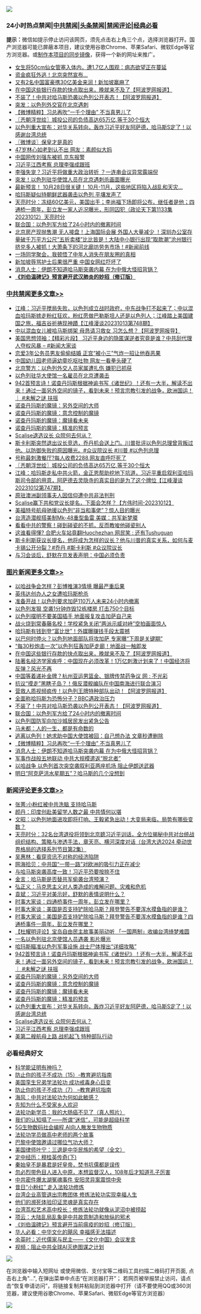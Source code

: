 ![](https://raw.githubusercontent.com/jsvpn/jsproxy/dev/64photo/fqnews-qr.jpg)

<div id="tt">
<h3>24小时热点禁闻|<a href="#%E4%B8%AD%E5%85%B1%E7%A6%81%E9%97%BB%E6%9B%B4%E5%A4%9A%E6%96%87%E7%AB%A0">中共禁闻</a>|<a href="#%E5%9B%BE%E7%89%87%E6%96%B0%E9%97%BB%E6%9B%B4%E5%A4%9A%E6%96%87%E7%AB%A0">头条禁闻</a>|<a href="#%E6%96%B0%E9%97%BB%E8%AF%84%E8%AE%BA%E6%9B%B4%E5%A4%9A%E6%96%87%E7%AB%A0">禁闻评论|<a href="#%E5%BF%85%E7%9C%8B%E7%BB%8F%E5%85%B8%E5%A5%BD%E6%96%87">经典必看</a></h3>
<div><b>提示：</b>微信如提示停止访问该网页，须先点击右上角三个点，选择浏览器打开。国产浏览器可能已屏蔽本项目，建议使用谷歌Chrome、苹果Safari、微软Edge等官方浏览器。或<a href="%E5%88%B6%E4%BD%9Cgit%E7%A6%81%E9%97%BB%E9%95%9C%E5%83%8F.md">制作本项目的同步镜像</a>，获得一个新的网址来推广。</div>
<ul>

<li><a href="/lifebaike/20231013/1946421.md">女生将50cm仙女管塞入体内，遭1.7亿人围观：病态欲望正在蔓延</a></li>
<li><a href="/cnnews/20231013/1946633.md">资金疯狂外逃！北京突然宣布…</a></li>
<li><a href="/cnnews/20231013/1946458.md">又有2名中国富豪携30亿美金来润！新加坡赢麻了</a></li>
<li><a href="/topimagenews/20231013/1946646.md">在中国这些银行存款的快点取出来，晚就来不及了【阿波罗网报道】</a></li>
<li><a href="/topimagenews/20231013/1946609.md">不装了！中共对哈马斯恐袭以色列公开表态！【阿波罗网报道】</a></li>
<li><a href="/cnnews/20231013/1946678.md">突发：以色列外交官在北京遇刺</a></li>
<li><a href="/topimagenews/20231013/1946492.md">【微博精粹】习总再吹“一千个理由” 不当真男儿了</a></li>
<li><a href="/cbnews/20231013/1946520.md">〖兲朝浮世绘〗城投公司的负债高达65万亿,等于30个恒大</a></li>
<li><a href="/comments/20231013/1946692.md">以色列重大宣布：对华关系转向，轰炸习近平好友阿萨德，哈马斯S定了！以感谢台湾总统</a></li>
<li><a href="/ssgc/20231013/1946405.md">〖微博谈〗保皇才是真的</a></li>
<li><a href="/yule/20231013/1946442.md">47岁林心如老到认不出 网友：素颜似大妈</a></li>
<li><a href="/headline/20231013/1946704.md">中国网传刘强东被抓 京东报警</a></li>
<li><a href="/comments/20231013/1946672.md">习近平江西考察 总理李强成跟班</a></li>
<li><a href="/baitai/20231013/1946689.md">李强失宠？习近平将做重大政治转折 ？一连串会议异常露端倪</a></li>
<li><a href="/baitai/20231013/1946735.md">突发！以色列驻华使馆人员在北京遇刺杀画面曝光</a></li>
<li><a href="/sohnews/20231013/1946685.md">最新预言！ 10月28日很关键！ 10月-11月，这些地区将陷入战乱和天灾…</a></li>
<li><a href="/worldnews/20231013/1946612.md">哈玛斯疑似持朝鲜武器袭击以色列 平壤发声了</a></li>
<li><a href="/comments/20231013/1946446.md">天亮时分：冻结60亿美元，美国出手；李尚福下场即将公布，继任者是他；四通桥一周年，彭立发一家人近况曝光，形同囚犯（政论天下第1133集 20231012）天亮时分</a></li>
<li><a href="/topimagenews/20231013/1946594.md">联合国：以色列军方给了24小时内的撤离时间</a></li>
<li><a href="/sohnews/20231013/1946409.md">北京房产现抛售潮 无人接盘！上海国际会展 外国人大量减少 ！深圳办公室存量破千万平方公尺“五折卖楼”比比皆是！大陆中小银行出现“取款潮”沧州银行挤兑多人被抓！大萧条下的河北廊坊劳务市场！#新闻前线</a></li>
<li><a href="/funmedia/20231013/1946502.md">一场同学聚会，我顿悟了中年人消失在朋友圈的真相</a></li>
<li><a href="/baitai/20231013/1946699.md">新加坡辱骂护士后果很严重 中国女网红吓坏了</a></li>
<li><a href="/topimagenews/20231013/1946428.md">消息人士：伊朗不知道哈马斯突袭内幕 在为中俄大怪招背锅？</a></li>
<li><b><a href="/comments/20200207/1272816.md" target="_blank">《刘伯温碑记》预言避开武汉肺炎的妙招（修订版）</a></b></li>
</ul>
</div>

<div class="catlist">
<h3><a href="/cbnews/" target="_blank">中共禁闻</a><span><a href="/cbnews/" target="_blank" rel="nofollow">更多文章>></a></span></h3>
<ul>
<li><a href="/cbnews/20231014/1946938.md" target="_blank">江峰：习近平搅局失败，以色列成立战时政府，中东战争打不起来了；中以混血哈玛斯掳走粉红狂欢，粉红愿做巴勒斯坦人还是以色列人；江峰踏上美国建国之旅，福吉谷祈祷现神蹟【江峰漫谈20231013第748期】</a></li>
<li><a href="/cbnews/20231014/1946881.md" target="_blank">中以混血女儿被哈马斯绑架 母恳请习救女 习怎么想？【阿波罗网报导】</a></li>
<li><a href="/cbnews/20231014/1946873.md" target="_blank">美国思想领袖：【精彩片段】 习近平身边的隐匿谋逆者究竟是谁？中共刮代理人夺权风暴 &#8211; #新闻大家谈</a></li>
<li><a href="/cbnews/20231014/1946847.md" target="_blank">恋爱3年公务员男友偷偷结婚 正宫“被小三”气炸一招让他吞恶果</a></li>
<li><a href="/cbnews/20231014/1946846.md" target="_blank">中国幼儿园老师逼幼童吃呕吐物 网友一看拳头硬了</a></li>
<li><a href="/cbnews/20231013/1946784.md" target="_blank">北京警方：以色列外交人员家属遭扎伤 嫌犯已抓获</a></li>
<li><a href="/cbnews/20231013/1946737.md" target="_blank">以色列驻华大使馆一名雇员在北京遭袭击</a></li>
<li><a href="/comments/20231013/1946698.md" target="_blank">942首预言诗！诺查丹玛斯根据神谕书写《诸世纪》！还有一大半，解读不出来！通过一面另外空间的镜子，看到未来！预言宗教引发的战争，欧洲国运！｜ #未解之谜 扶摇</a></li>
<li><a href="/comments/20231013/1946697.md" target="_blank">诺查丹玛斯的魔镜：另外空间的大师</a></li>
<li><a href="/comments/20231013/1946696.md" target="_blank">诺查丹玛斯的魔镜：意念控制的魔镜</a></li>
<li><a href="/comments/20231013/1946695.md" target="_blank">诺查丹玛斯的魔镜：魔镜看未来</a></li>
<li><a href="/comments/20231013/1946694.md" target="_blank">诺查丹玛斯的魔镜：精准的预言</a></li>
<li><a href="/comments/20231013/1946686.md" target="_blank">Scalise退选议长 众院何去何从？</a></li>
<li><a href="/comments/20231013/1946630.md" target="_blank">斯卡利斯突然退出议长竞选，乔丹机会送上门。川普批评以色列总理曾背叛过他。以防御失败的原因曝光。#众议院议长 #川普 #以色列总理</a></li>
<li><a href="/cbnews/20231013/1946610.md" target="_blank">号称最刺激餐厅?每人收费2288,网友直呼吓死了</a></li>
<li><a href="/cbnews/20231013/1946520.md" target="_blank">〖兲朝浮世绘〗城投公司的负债高达65万亿,等于30个恒大</a></li>
<li><a href="/cbnews/20231013/1946381.md" target="_blank">江峰：哈玛斯走私中共火箭，金正恩帮助挖地下坑道，习近平重启叙利亚哈玛斯司令部的用意，阿萨德去灵隐寺的真实目的是为了这个牌位【江峰漫谈20231012第747期】</a></li>
<li><a href="/cbnews/20231013/1946311.md" target="_blank">原驻澳洲副领事夫人因信仰遭中共非法判刑</a></li>
<li><a href="/comments/20231013/1946304.md" target="_blank">Scalise赢下共和党议长提名，下面会怎样？【方伟时间-20231012】</a></li>
<li><a href="/cbnews/20231012/1946232.md" target="_blank">美福特号航母驰援以色列“非当和事佬”？惊人目的曝光</a></li>
<li><a href="/cbnews/20231012/1946231.md" target="_blank">台湾造潜舰搭美制Mk-48重型鱼雷 美媒：共军新梦魇</a></li>
<li><a href="/cbnews/20231012/1946075.md" target="_blank">看看中共的警察！碰到碰瓷的不抓，反而教唆他碰瓷别人</a></li>
<li><a href="/cbnews/20231012/1946045.md" target="_blank">这谁看得懂? 合肥火车站竟翻Huochezhan 网民笑 : 还有Tushuguan</a></li>
<li><a href="/comments/20231012/1946034.md" target="_blank">斯卡利斯获议长提名，他将成为怎样的议长？他与川普的真实关系，如何与麦卡锡公开分裂？#乔丹 #斯卡利斯 #众议院议长</a></li>
<li><a href="/cbnews/20231012/1946001.md" target="_blank">与习会谈后，舒默在京发表声明：中国必须负责</a></li>

</ul>
</div>
<div class="catlist">
<h3><a href="/topimagenews/" target="_blank">图片新闻</a><span><a href="/topimagenews/" target="_blank" rel="nofollow">更多文章>></a></span></h3>
<ul>
<li><a href="/topimagenews/20231014/1946941.md" target="_blank">以哈战争会怎样？彭博推演3情境 曝最严重后果</a></li>
<li><a href="/topimagenews/20231014/1946889.md" target="_blank">英伟达创办人之女遭哈玛斯枪杀</a></li>
<li><a href="/topimagenews/20231013/1946796.md" target="_blank">准备开战！以色列要求加萨110万人未来24小时内撤离</a></li>
<li><a href="/topimagenews/20231013/1946760.md" target="_blank">以色列发狠 空袭1分钟炸毁12栋楼房 打击750个目标</a></li>
<li><a href="/topimagenews/20231013/1946759.md" target="_blank">以色列摆明不要美国插手 地面报复攻击加萨自己来</a></li>
<li><a href="/topimagenews/20231013/1946758.md" target="_blank">战火烧到常春藤名校！学校紧急关闭“两派示威对峙”空拍画面惊人</a></li>
<li><a href="/topimagenews/20231013/1946744.md" target="_blank">哈玛斯有钱到登“富比世”！外媒曝赚钱手段太震撼</a></li>
<li><a href="/topimagenews/20231013/1946648.md" target="_blank">以巴何时停火？以色列地面部队将攻加萨 专家曝“下周是关键期”</a></li>
<li><a href="/topimagenews/20231013/1946647.md" target="_blank">“每30秒炮击一次”以色列狂轰加萨走廊！地面战一触即发</a></li>
<li><a href="/topimagenews/20231013/1946646.md" target="_blank">在中国这些银行存款的快点取出来，晚就来不及了【阿波罗网报道】</a></li>
<li><a href="/topimagenews/20231013/1946629.md" target="_blank">陆著名经济学家疾呼：中国现在必须改革！1万亿刺激计划来了！中国经济将反弹？风光不再</a></li>
<li><a href="/topimagenews/20231013/1946628.md" target="_blank">中国等着递补金牌？杭州亚运男篮金、银牌传禁药争议 网 : 不光彩</a></li>
<li><a href="/topimagenews/20231013/1946621.md" target="_blank">抗议“摸走”黑瞎子岛？！俄反潜舰编队在中国南海进行联合演习</a></li>
<li><a href="/topimagenews/20231013/1946620.md" target="_blank">营救人质视频疯传！以色列王牌特种部队出动！【阿波罗网报道】</a></li>
<li><a href="/topimagenews/20231013/1946619.md" target="_blank">全面称哈玛斯为恐怖分子？BBC遇政治压力</a></li>
<li><a href="/topimagenews/20231013/1946609.md" target="_blank">不装了！中共对哈马斯恐袭以色列公开表态！【阿波罗网报道】</a></li>
<li><a href="/topimagenews/20231013/1946594.md" target="_blank">联合国：以色列军方给了24小时内的撤离时间</a></li>
<li><a href="/topimagenews/20231013/1946585.md" target="_blank">以色列国防军向加沙城居民发出紧急公告</a></li>
<li><a href="/topimagenews/20231013/1946564.md" target="_blank">马未都：人的一生，都是有命数的</a></li>
<li><a href="/topimagenews/20231013/1946500.md" target="_blank">逃离以色列！她求助中国大使馆被回：自己想办法 文章秒遭删除</a></li>
<li><a href="/topimagenews/20231013/1946492.md" target="_blank">【微博精粹】习总再吹“一千个理由” 不当真男儿了</a></li>
<li><a href="/topimagenews/20231013/1946428.md" target="_blank">消息人士：伊朗不知道哈马斯突袭内幕 在为中俄大怪招背锅？</a></li>
<li><a href="/topimagenews/20231013/1946396.md" target="_blank">军事作战般五地联动 中共大规模遣返“脱北者”</a></li>
<li><a href="/topimagenews/20231013/1946361.md" target="_blank">以哈战争 以色列首次突空袭叙利亚两座机场 阻止伊朗送武器</a></li>
<li><a href="/topimagenews/20231013/1946360.md" target="_blank">明日“阿克萨洪水星期五”？哈马斯的几个没想到</a></li>

</ul>
</div>
<div class="catlist">
<h3><a href="/comments/" target="_blank">新闻评论</a><span><a href="/comments/" target="_blank" rel="nofollow">更多文章>></a></span></h3>
<ul>
<li><a href="/comments/20231014/1946922.md" target="_blank">张菁:小粉红被中共洗脑 支持哈马斯</a></li>
<li><a href="/comments/20231014/1946911.md" target="_blank">颜丹：印度创赴美留学人数之最 中共情何以堪</a></li>
<li><a href="/comments/20231014/1946908.md" target="_blank">文昭：以色列地面进攻即将打响、王毅紧急出动！大变局来临，局势有哪些变数？</a></li>
<li><a href="/comments/20231014/1946907.md" target="_blank">天亮时分：32名台湾退役将领到北京聼习近平训话，全方位揭秘中共对台统战组织结构、策略与渗透手法，章天亮、横河深度对话（台湾大选2024 牵动世界格局的选择系列节目第2集）</a></li>
<li><a href="/comments/20231014/1946896.md" target="_blank">吴惠林：看穿资讯不对称的经济陷阱</a></li>
<li><a href="/comments/20231014/1946895.md" target="_blank">网海拾贝：中共国“一带一路”对欧洲的吸引力正在减少</a></li>
<li><a href="/comments/20231014/1946894.md" target="_blank">与哈马斯突袭高度一致！习近平恐要按捺不住</a></li>
<li><a href="/comments/20231014/1946893.md" target="_blank">金言：哈马斯是否替共军偷袭台湾预演？</a></li>
<li><a href="/comments/20231014/1946892.md" target="_blank">弘正义：马克思主义对人类造成的难解问题、灾难和危机</a></li>
<li><a href="/comments/20231014/1946882.md" target="_blank">袁斌：习近平对美示好，舒默的表情说明什么？</a></li>
<li><a href="/comments/20231013/1946791.md" target="_blank">时事大家谈：四通桥事件一周年，彭立发在哪里？</a></li>
<li><a href="/comments/20231013/1946790.md" target="_blank">时事大家谈：美国是否支持铲除哈马斯？拜登警告不要浑水摸鱼指的是谁？</a></li>
<li><a href="/comments/20231013/1946779.md" target="_blank">时事大家谈：美国是否支持铲除哈马斯？拜登警告不要浑水摸鱼指的是谁？四通桥事件一周年，彭立发在哪里？</a></li>
<li><a href="/comments/20231013/1946733.md" target="_blank">【杜耀明评论】宝岛自由民主故事美丽动听 「一国两制」收编台湾绮梦难圆</a></li>
<li><a href="/comments/20231013/1946732.md" target="_blank">一名以色列驻北京使馆人员遇袭 影片曝光</a></li>
<li><a href="/comments/20231013/1946730.md" target="_blank">哈玛斯瞄准以色列军事设施 战士尸体搜出“详细攻略”</a></li>
<li><a href="/comments/20231013/1946698.md" target="_blank">942首预言诗！诺查丹玛斯根据神谕书写《诸世纪》！还有一大半，解读不出来！通过一面另外空间的镜子，看到未来！预言宗教引发的战争，欧洲国运！｜ #未解之谜 扶摇</a></li>
<li><a href="/comments/20231013/1946697.md" target="_blank">诺查丹玛斯的魔镜：另外空间的大师</a></li>
<li><a href="/comments/20231013/1946696.md" target="_blank">诺查丹玛斯的魔镜：意念控制的魔镜</a></li>
<li><a href="/comments/20231013/1946695.md" target="_blank">诺查丹玛斯的魔镜：魔镜看未来</a></li>
<li><a href="/comments/20231013/1946694.md" target="_blank">诺查丹玛斯的魔镜：精准的预言</a></li>
<li><a href="/comments/20231013/1946692.md" target="_blank">以色列重大宣布：对华关系转向，轰炸习近平好友阿萨德，哈马斯S定了！以感谢台湾总统</a></li>
<li><a href="/comments/20231013/1946686.md" target="_blank">Scalise退选议长 众院何去何从？</a></li>
<li><a href="/comments/20231013/1946672.md" target="_blank">习近平江西考察 总理李强成跟班</a></li>
<li><a href="/comments/20231013/1946671.md" target="_blank">美第二艘航母上路 战机起飞 特种部队行动</a></li>

</ul>
</div>

<div class="catlist">
<h3>必看经典好文</h3>
<ul>
<li><a href="/comments/20220112/1678403.md" target="_blank">科学能证明有神吗？</a></li>
<li><a href="/comments/20231003/1941700.md" target="_blank">防止你的孩子不成功（15）-教育避坑指南</a></li>
<li><a href="/comments/20210509/1542373.md" target="_blank">美国孪生兄弟学法轮功 成功戒毒身心巨变</a></li>
<li><a href="/comments/20230922/1901294.md" target="_blank">防止你的孩子不成功（7） &#8211;教育避坑指南</a></li>
<li><a href="/comments/20191218/1228234.md" target="_blank">海风：中共对法轮功为何如此敏感？</a></li>
<li><a href="/comments/20200620/1346848.md" target="_blank">先知为什么不受家乡人欢迎</a></li>
<li><a href="/comments/20210905/1619324.md" target="_blank">法轮功新学员：我的大肠癌不见了（真人照片）</a></li>
<li><a href="/sohnews/20161029/607205.md" target="_blank">我们的认知塌了——所谓“迷信”，可能是超级科学</a></li>
<li><a href="/topimagenews/20200527/1335347.md" target="_blank">5G生物数码社会编程 AI向人散发生物物质</a></li>
<li><a href="/comments/20200629/1352533.md" target="_blank">法轮功学员做高中老师的两个故事</a></li>
<li><a href="/comments/20210728/1595695.md" target="_blank">巴黎中使馆邀请过哪位气功大师？</a></li>
<li><a href="/comments/20220928/1790417.md" target="_blank">美国律师叶宁：三退是中华民族的希望（全文）</a></li>
<li><a href="/tculture/xiulian/20151108/468739.md" target="_blank">定中经历：穆桂英传奇(下)</a></li>
<li><a href="/lifebaike/20210407/1521258.md" target="_blank">秦始皇不是暴君是好皇帝，焚书坑儒都是误传</a></li>
<li><a href="/comments/20220722/1761714.md" target="_blank">忽必烈带色目人进入中原，本想监督汉人，108年后才知道孔子厉害</a></li>
<li><a href="/ccpdope/20220806/1768044.md" target="_blank">中共密件爆太湖冤魂事件 安阳灵异案震惊中央</a></li>
<li><a href="/cbnews/20211123/1656425.md" target="_blank">昔日“小粉红” 走入法轮功修炼</a></li>
<li><a href="/comments/20200528/1335859.md" target="_blank">台湾企业高管退出宗教团体 修炼法轮功实现幸福人生</a></li>
<li><a href="/ssgc/20220828/1777549.md" target="_blank">他们的濒死体验印证灵魂是真实存在</a></li>
<li><a href="/cbnews/20220707/1755000.md" target="_blank">台湾茑松艺术高中校长：修炼法轮功就像从泥沼中被捞起</a></li>
<li><a href="/comments/20220730/1764893.md" target="_blank">项云：大陆乱局乱象是中共故意制造和放纵的邪术</a></li>
<li><a href="/comments/20200207/1272816.md" target="_blank">《刘伯温碑记》预言避开当前瘟疫的妙招（修订版）</a></li>
<li><a href="/comments/20220220/1694796.md" target="_blank">华人必看：中华文化的飓风 幸福感无法描述</a></li>
<li><a href="/comments/20230502/1879311.md" target="_blank">余英时：近代儒家与民主——《文化中国》会议发言</a></li>
<li><a href="/comments/20201221/1451945.md" target="_blank">视频：阻止中共全球AI灭绝图谋之计划</a></li>

</ul>
</div>

![](https://raw.githubusercontent.com/jsvpn/jsproxy/dev/64photo/fqnews-qr.jpg)

在浏览器中输入短网址 或使用微信、支付宝等二维码工具扫描二维码打开页面, 点击右上角"...", 在弹出菜单中点击“在浏览器打开”； 若网页被举报禁止访问，请点击“恢复申请访问”，将链接复制并粘贴到浏览器中打开（请不要使用QQ或360浏览器，建议使用谷歌Chrome、苹果Safari、微软Edge等官方浏览器）

![](https://raw.githubusercontent.com/jsvpn/jsproxy/dev/64photo/wx.jpg)